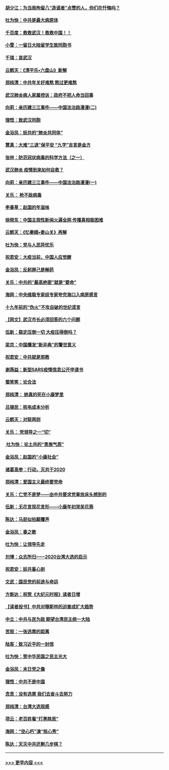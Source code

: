 #### [胡少江：为当局拘留八“造谣者”点赞的人，你们在忏悔吗？](../pages/nsc993/n11836801.md?t=02020433) 
#### [吐为快：中共是最大病原体](../pages/nsc993/n11836748.md?t=02020433) 
#### [千百度：救救武汉！救救中国！！](../pages/nsc993/n11836145.md?t=02020433) 
#### [小雪：一留日大陆留学生致同胞书](../pages/nsc993/n11834624.md?t=02020433) 
#### [千瑞：哀武汉](../pages/nsc993/n11833647.md?t=02020433) 
#### [云鹤天：《清平乐▪六盘山》新解](../pages/nsc993/n11833611.md?t=02020433) 
#### [郑纯清：中共年关好难熬 熬过更难熬](../pages/nsc993/n11833489.md?t=02020433) 
#### [武汉肺炎病人家属控诉：政府不把人命当回事](../pages/nsc993/n11833205.md?t=02020433) 
#### [向莉：亲历建三江事件——中国法治路漫漫(二)](../pages/nsc993/n11829102.md?t=02020433) 
#### [理悟：致武汉同胞](../pages/nsc993/n11831522.md?t=02020433) 
#### [金浴凤：妖共的“肺炎共同体”](../pages/nsc993/n11829448.md?t=02020433) 
#### [慧真：大难“三退”保平安 “九字”吉言是金方](../pages/nsc993/n11829501.md?t=02020433) 
#### [张林：防范冠状病毒的科学方法（之一）](../pages/nsc993/n11828618.md?t=02020433) 
#### [武汉肺炎 疫情到来如何自救？](../pages/nsc993/n11827632.md?t=02020433) 
#### [向莉：亲历建三江事件——中国法治路漫漫(一)](../pages/nsc993/n11827190.md?t=02020433) 
#### [关乐： 枪不敌病毒](../pages/nsc993/n11826746.md?t=02020433) 
#### [李春草：赵国的年滋味](../pages/nsc993/n11826321.md?t=02020433) 
#### [徐晓东：中国主观性新闻火遍全网 传播真相极困难](../pages/nsc993/n11826508.md?t=02020433) 
#### [云鹤天：《忆秦娥▪娄山关》再解](../pages/nsc993/n11824682.md?t=02020433) 
#### [吐为快：党与人民异忧乐](../pages/nsc993/n11824660.md?t=02020433) 
#### [祝君安：大疫当前，中国人应觉醒](../pages/nsc993/n11821946.md?t=02020433) 
#### [金浴凤：反躬罪己是解药](../pages/nsc993/n11820280.md?t=02020433) 
#### [关乐：中共的“最高绝密”就是“要命”](../pages/nsc993/n11816946.md?t=02020433) 
#### [海网：中央维稳专家组专家夸完海口入病房感言](../pages/nsc993/n11815138.md?t=02020433) 
#### [十九年前的“伪火”不攻自破的世纪谎言](../pages/nsc993/n11813238.md?t=02020433) 
#### [【网文】武汉市长必须回答的六个问题](../pages/nsc993/n11813848.md?t=02020433) 
#### [伍新：稳定压倒一切 大疫压得倒吗？](../pages/nsc993/n11812634.md?t=02020433) 
#### [梁京：中国爆发“新非典”的警世意义](../pages/nsc993/n11812554.md?t=02020433) 
#### [祝君安：中共就是邪教](../pages/nsc993/n11812431.md?t=02020433) 
#### [谢燕益：新型SARS疫情信息公开申请书](../pages/nsc993/n11808840.md?t=02020433) 
#### [蜀笑笑：论合法](../pages/nsc993/n11808064.md?t=02020433) 
#### [郑纯清： 她真的死在小康梦里](../pages/nsc993/n11806623.md?t=02020433) 
#### [吕锡民：核电成本分析](../pages/nsc993/n11806284.md?t=02020433) 
#### [云鹤天：对联两则](../pages/nsc993/n11805957.md?t=02020433) 
#### [关乐： 党领导之一“切”](../pages/nsc993/n11804505.md?t=02020433) 
#### [ 吐为快：论土共的“贵族气质”](../pages/nsc993/n11804490.md?t=02020433) 
#### [金浴凤：赵国的“小康社会”](../pages/nsc993/n11804452.md?t=02020433) 
#### [诸葛高参：行动，灭共于2020](../pages/nsc993/n11804120.md?t=02020433) 
#### [郑纯清：爱国主义最终要党命](../pages/nsc993/n11802197.md?t=02020433) 
#### [关乐：亡党不是梦——由中共要求党章放床头想到的](../pages/nsc993/n11802156.md?t=02020433) 
#### [伍新：无花言现花言形——小康年初哭吴花燕](../pages/nsc993/n11800044.md?t=02020433) 
#### [陈达：马屁似拍颠覆声](../pages/nsc993/n11800010.md?t=02020433) 
#### [金浴凤：春之歌](../pages/nsc993/n11797687.md?t=02020433) 
#### [吐为快：让领导先走](../pages/nsc993/n11797512.md?t=02020433) 
#### [刘博：众志所归——2020台湾大选的启示](../pages/nsc993/n11796878.md?t=02020433) 
#### [祝君安：妖共畜心剖](../pages/nsc993/n11794273.md?t=02020433) 
#### [文武：国民党的前途与命运](../pages/nsc993/n11794198.md?t=02020433) 
#### [方能达：祝贺《大纪元时报》读者日增](../pages/nsc993/n11793807.md?t=02020433) 
#### [【读者投书】中共对穆斯林的迫害成扩大趋势](../pages/nsc993/n11791371.md?t=02020433) 
#### [中立：中共与民为敌 期望台湾民主统一大陆](../pages/nsc993/n11790392.md?t=02020433) 
#### [苦胆：一张选票的距离](../pages/nsc993/n11788914.md?t=02020433) 
#### [陆客：致习近平的一封信](../pages/nsc993/n11788867.md?t=02020433) 
#### [吐为快：贺中华民国之民主光大](../pages/nsc993/n11788618.md?t=02020433) 
#### [金浴凤：末日党之像](../pages/nsc993/n11787475.md?t=02020433) 
#### [理悟：中共不是中国](../pages/nsc993/n11787463.md?t=02020433) 
#### [念贲：没有选票  我们去奋斗去努力](../pages/nsc993/n11787398.md?t=02020433) 
#### [郑纯清：台湾大选观感](../pages/nsc993/n11786210.md?t=02020433) 
#### [项云：老百姓看“打黑除恶”](../pages/nsc993/n11785398.md?t=02020433) 
#### [海网：“空心朽”演“核心秀”](../pages/nsc993/n11783874.md?t=02020433) 
#### [陈达：天灭中共还剩几步棋？](../pages/nsc993/n11783719.md?t=02020433) 

----
#### [ >>> 更早内容 <<< ](../indexes/nsc993-earlier.md)
